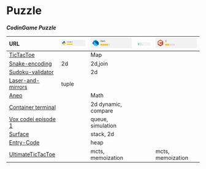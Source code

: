 # Puzzle

***CodinGame Puzzle***

| URL                          | ![](picture/gr0mph_python.png) | ![](picture/gr0mph_dart.png) | ![](picture/gr0mph_go.png) | ![](picture/gr0mph_c.png) |
|:-----------------------------|:-------------------------------|:-----------------------------|:---------------------------|:--------------------------|
| [TicTacToe](https://www.codingame.com/training/easy/tictactoe/solution) | | Map | | |
| [Snake-encoding](https://www.codingame.com/training/medium/snake-encoding/solution) | 2d | 2d,join | | |
| [Sudoku-validator](https://www.codingame.com/training/easy/sudoku-validator/solution) |  | 2d | | |
| [Laser-and-mirrors](https://www.codingame.com/training/hard/laser-and-mirrors/solution) | tuple | | | |
| [Aneo](https://www.codingame.com/open-challenge-apply/19018484) |  | Math | | |
| [Container terminal](https://www.codingame.com/training/easy/container-terminal/solution) | | 2d dynamic, compare | | |
| [Vox codei episode 1](https://www.codingame.com/training/hard/vox-codei-episode-1/solution) | | queue, simulation | | |
| [Surface](https://www.codingame.com/training/hard/surface/solution) | | stack, 2d | | |
| [Entry-Code](https://www.codingame.com/training/medium/entry-code/solution) | | heap | | |
| [UltimateTicTacToe](https://www.codingame.com/multiplayer/bot-programming/tic-tac-toe) | | mcts, memoization | | mcts, memoization |
